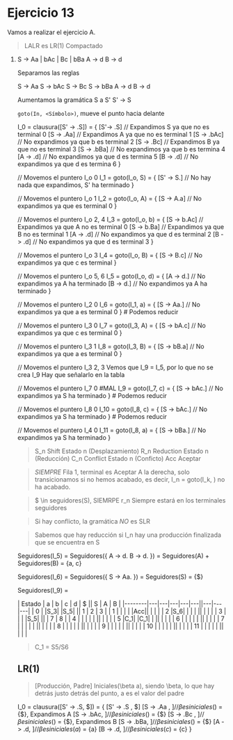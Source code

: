 # Ejercicio 13
Vamos a realizar el ejercicio A.
> LALR es LR(1) Compactado


1.
    S -> Aa | bAc | Bc | bBa
    A -> d
    B -> d

    Separamos las reglas

    S -> Aa
    S -> bAc
    S -> Bc
    S -> bBa
    A -> d
    B -> d

    Aumentamos la gramática S a S'
    S' -> S

    `goto(In, <Símbolo>)`, mueve el punto hacia delante 

    I_0 = clausura([S' -> .S]) = {
        [S'-> .S]    // Expandimos S ya que no es terminal   0
        [S -> .Aa]   // Expandimos A ya que no es terminal   1
        [S -> .bAc]  // No expandimos ya que b es terminal   2
        [S -> .Bc]   // Expandimos B ya que no es terminal   3
        [S -> .bBa]  // No expandimos ya que b es termina    4
        [A -> .d]    // No expandimos ya que d es termina    5
        [B -> .d]    // No expandimos ya que d es termina    6
    }

    // Movemos el puntero I_o 0
    I_1 = goto(I_o, S) = {
        [S' -> S.]   // No hay nada que expandimos, S' ha terminado
    }

    // Movemos el puntero I_o 1
    I_2 = goto(I_o, A) = {
        [S -> A.a]  // No expandimos ya que es terminal       0
    }

    // Movemos el puntero I_o 2, 4
    I_3 = goto(I_o, b) = {
        [S -> b.Ac]  // Expandimos ya que A no es terminal    0
        [S -> b.Ba]  // Expandimos ya que B no es terminal    1
        [A -> .d]    // No expandimos ya que d es terminal    2
        [B -> .d]    // No expandimos ya que d es terminal    3
    }

    // Movemos el puntero I_o 3
    I_4 = goto(I_o, B) = {
        [S -> B.c]   // No expandimos ya que c es terminal
    }

    // Movemos el puntero I_o 5, 6
    I_5 = goto(I_o, d) = {
        [A -> d.]    // No expandimos ya A ha terminado
        [B -> d.]    // No expandimos ya A ha terminado
    }

    // Movemos el puntero I_2 0
    I_6 = goto(I_1, a) = {
        [S -> Aa.]   // No expandimos ya que a es terminal    0
    } # Podemos reducir

    // Movemos el puntero I_3 0
    I_7 = goto(I_3, A) = {
        [S -> bA.c]   // No expandimos ya que c es terminal   0
    }

    // Movemos el puntero I_3 1
    I_8 = goto(I_3, B) = {
        [S -> bB.a]   // No expandimos ya que a es terminal   0
    }

    // Movemos el puntero I_3 2, 3
    Vemos que I_9 = I_5, por lo que no se crea I_9
    Hay que señalarlo en la tabla

    // Movemos el puntero I_7 0 #MAL
    I_9 = goto(I_7, c) = {
        [S -> bAc.]   // No expandimos ya S ha terminado
    } # Podemos reducir

    // Movemos el puntero I_8 0
    I_10 = goto(I_8, c) = {
        [S -> bAc.]   // No expandimos ya S ha terminado
    } # Podemos reducir

    // Movemos el puntero I_4 0
    I_11 = goto(I_8, a) = {
        [S -> bBa.]   // No expandimos ya S ha terminado
    }


    > S_n Shift Estado n (Desplazamiento)
    > R_n Reduction Estado n (Reducción)
    > C_n Conflict Estado n (Conficto)
    > Acc Aceptar
    
    > *SIEMPRE* Fila 1, terminal es Aceptar
    > A la derecha, solo transicionamos si no hemos acabado, es decir, I_n = goto(I_k, <Transicion>) no ha acabado.

    > $ \in seguidores(S), SIEMRPE
    > r_n Siempre estará en los terminales seguidores 

    > Si hay conflicto, la gramática *NO* es SLR

    > Sabemos que hay reducción si I_n hay una producción finalizada que se encuentra en S

    Seguidores(I_5) = Seguidores({
        A -> d.
        B -> d.
    }) = Seguidores(A) + Seguidores(B) = {a, c}

    Seguidores(I_6) = Seguidores({
        S -> Aa.
    }) = Seguidores(S) = {$}

    Seguidores(I_9) = 

    | Estado | a | b | c | d | $ || S | A | B |
    |--------|---|---|---|---|---||---|---|---|
    | 0      |   |S_3|   |S_5|   || 1 | 2 | 3 |
    | 1      |   |   |   |   |Acc||   |   |   |
    | 2      |S_6|   |   |   |   ||   |   |   |
    | 3      |   |   |   |S_5|   ||   | 7 | 8 |
    | 4      |   |   |   |   |   ||   |   |   |
    | 5      |C_1|   |C_1|   |   ||   |   |   |
    | 6      |   |   |   |   |   ||   |   |   |
    | 7      |   |   |   |   |   ||   |   |   |
    | 8      |   |   |   |   |   ||   |   |   |
    | 9      |   |   |   |   |   ||   |   |   |
    | 10     |   |   |   |   |   ||   |   |   |
    | 11     |   |   |   |   |   ||   |   |   |

    > C_1 = S5/S6

    ## LR(1)

    > [Producción, Padre]
    > Iniciales(\beta a), siendo \beta, lo que hay detrás justo detrás del punto, a es el valor del padre

    I_0 = clausura([S' -> .S, $]) = {
        [S' -> .S  , $]
        [S  -> .Aa , $] // \beta es iniciales($) = {$}, Expandimos A
        [S  -> .bAc, $] // \beta es iniciales($) = {$}
        [S  -> .Bc , $] // \beta es iniciales($) = {$}, Expandimos B
        [S  -> .bBa, $] // \beta es iniciales($) = {$}
        [A  -> .d, $] // \beta es iniciales(a$) = {a}
        [B  -> .d, $] // \beta es iniciales(c$) = {c}
    }